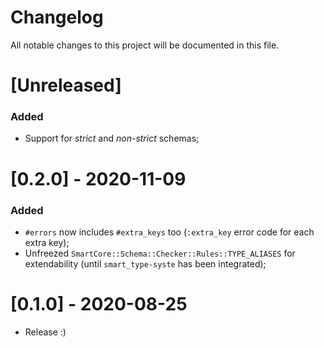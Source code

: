 # Changelog
All notable changes to this project will be documented in this file.

# [Unreleased]
### Added
- Support for *strict* and *non-strict* schemas;

# [0.2.0] - 2020-11-09
### Added
- `#errors` now includes `#extra_keys` too (`:extra_key` error code for each extra key);
- Unfreezed `SmartCore::Schema::Checker::Rules::TYPE_ALIASES` for extendability (until `smart_type-syste` has been integrated);

# [0.1.0] - 2020-08-25

- Release :)
